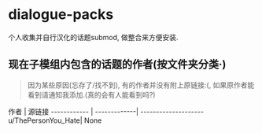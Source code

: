 # dialogue-packs
个人收集并自行汉化的话题submod, 做整合来方便安装.

## 现在子模组内包含的话题的作者(按文件夹分类·)
>因为某些原因(忘存了/找不到), 有的作者并没有附上原链接:(, 如果原作者能看到请通知我添加.(真的会有人能看到吗?)


作者 | 源链接
------------ | -------------| --------------------
u/ThePersonYou_Hate| None